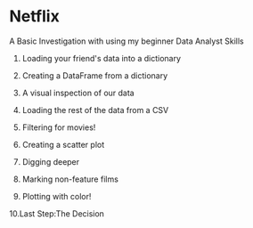 # Netflix
A Basic Investigation with using my beginner Data Analyst Skills

1. Loading your friend's data into a dictionary

2. Creating a DataFrame from a dictionary 

3. A visual inspection of our data

4. Loading the rest of the data from a CSV

5. Filtering for movies!

6. Creating a scatter plot

7. Digging deeper

8. Marking non-feature films

9. Plotting with color!

10.Last Step:The Decision
